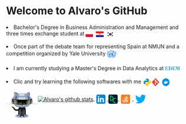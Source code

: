 # Welcome to Alvaro's GitHub
<p>
 <li> Bachelor's Degree in Business Administration and Management and three times exchange student at <img src="https://github.com/alozk/alozk/blob/main/svg/flags/pl.svg" width="4%" align='center'/><img src="https://github.com/alozk/alozk/blob/main/svg/flags/hr.svg" width="4%" align='center' HSPACE="8"/><img src="https://github.com/alozk/alozk/blob/main/svg/flags/kr.svg" width="4%" align='center'/></li>
 </br>
 <li>Once part of the debate team for representing Spain at NMUN and a competition organized by Yale University <img src="https://github.com/alozk/alozk/blob/main/svg/icons/un.svg" width="5%" align='center'/></li>
 </br>
 <li>I am currently studying a Master's Degree in Data Analytics at <a href="https://edem.eu/master-big-data-analytics/" target="_blank"><img src="https://github.com/alozk/alozk/blob/main/svg/icons/edem.svg" height="50%" width="8%"/></a></li></li>
 </br>
 <li>Clic and try learning the following softwares with me <a href="https://github.com/alozk/Learn-Python-for-Blanca" target="_blank"><img src="https://github.com/alozk/alozk/blob/main/svg/icons/python.svg" height="50%" width="5%" align='center'/><a href="https://github.com/alozk/Master-Big-Data-Analytics/tree/main/1.%20FUNDAMENTOS/1.%20FUNDAMENTOS/3.%20GIT" target="_blank"><img src="https://github.com/alozk/Master-Big-Data-Analytics/blob/main/1.%20FUNDAMENTOS/1.%20FUNDAMENTOS/3.%20GIT/1.Pics/git.svg" height="50%" width="4%" align='center'/><a href="https://github.com/alozk/Master-Big-Data-Analytics/tree/main/1.%20FUNDAMENTOS/1.%20FUNDAMENTOS/5.%20DOCKER" target="_blank"><img src="https://github.com/alozk/Master-Big-Data-Analytics/blob/main/1.%20FUNDAMENTOS/1.%20FUNDAMENTOS/5.%20DOCKER/1.Pics/docker.svg" height="50%" width="4%" align='center' HSPACE="8"/></a></li></li>
</p>
<p>
<img src="https://github.com/alozk/alozk/blob/main/svg/icons/hello.gif" width="17%" align='left'><a href="https://github.com/alozk/github-readme-stats">
 
<img src="https://github-readme-stats.vercel.app/api?username=alozk&show_icons=true&hide=stars,issues&theme=algolia" alt="Alvaro's github stats" width="45%" align='center'>
</a><a href="https://www.linkedin.com/in/chiquillo/" target="_blank"> <img src="https://github.com/alozk/alozk/blob/main/svg/rrss/linkedin.svg" width="6.63%" align='center'>
</a><a href="https://www.datacamp.com/profile/chiquillo" target="_blank"><img src="https://github.com/alozk/alozk/blob/main/svg/rrss/datacamp.svg" width="5%" align='center'>
</a><a href="https://es.stackoverflow.com/users/282692/alozk" target="_blank"><img src="https://github.com/alozk/alozk/blob/main/svg/rrss/stackoverflow.svg" width="5%" HSPACE="1%" align='center'>
</a><a href="https://twitter.com/alozk__" target="_blank"><img src="https://github.com/alozk/alozk/blob/main/svg/rrss/twitter.svg" width="7.7%"  align='center'>
